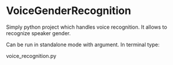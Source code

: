# VoiceGenderRecognition
Simply python project which handles voice recognition. It allows to recognize speaker gender.

Can be run in standalone mode with argument. In terminal type:

voice_recognition.py <path to file>
